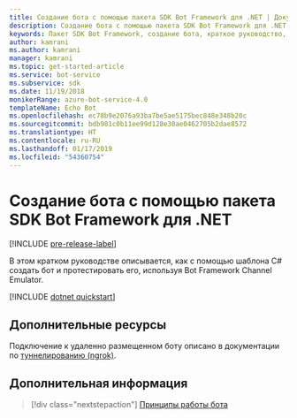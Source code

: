 ```yaml
---
title: Создание бота с помощью пакета SDK Bot Framework для .NET | Документация Майкрософт
description: Создание бота с помощью пакета SDK Bot Framework для .NET, который предоставляет мощную платформу для разработки ботов.
keywords: Пакет SDK Bot Framework, создание бота, краткое руководство, .NET, начало работы, бот на C#
author: kamrani
ms.author: kamrani
manager: kamrani
ms.topic: get-started-article
ms.service: bot-service
ms.subservice: sdk
ms.date: 11/19/2018
monikerRange: azure-bot-service-4.0
templateName: Echo Bot
ms.openlocfilehash: ec78b9e2076a93ba7be5ae5175bec848e348b20c
ms.sourcegitcommit: bdb981c0b11ee99d128e30ae0462705b2dae8572
ms.translationtype: HT
ms.contentlocale: ru-RU
ms.lasthandoff: 01/17/2019
ms.locfileid: "54360754"
---
```

# <a name="create-a-bot-with-the-bot-framework-sdk-for-net"></a>Создание бота с помощью пакета SDK Bot Framework для .NET

[!INCLUDE [pre-release-label](../includes/pre-release-label.md)]

В этом кратком руководстве описывается, как с помощью шаблона C# создать бот и протестировать его, используя Bot Framework Channel Emulator.

[!INCLUDE [dotnet quickstart](~/includes/quickstart-dotnet.md)]

## <a name="additional-resources"></a>Дополнительные ресурсы

Подключение к удаленно размещенном боту описано в документации по [туннелированию (ngrok)](https://github.com/Microsoft/BotFramework-Emulator/wiki/Tunneling-(ngrok)).

## <a name="next-steps"></a>Дополнительная информация

> [!div class="nextstepaction"]
> [Принципы работы бота](../v4sdk/bot-builder-basics.md) 
